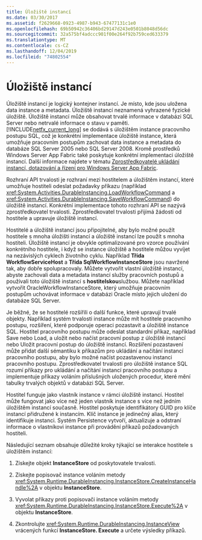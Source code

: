 ```yaml
---
title: Úložiště instancí
ms.date: 03/30/2017
ms.assetid: f2629668-0923-4987-b943-67477131c1e0
ms.openlocfilehash: 69b50942c36406bd29147d243e0501b8048d56dc
ms.sourcegitcommit: 32a575bf4adccc901f00e264f92b759ced633379
ms.translationtype: MT
ms.contentlocale: cs-CZ
ms.lasthandoff: 12/04/2019
ms.locfileid: "74802554"
---
```

# <a name="instance-stores"></a>Úložiště instancí
Úložiště instancí je logický kontejner instancí. Je místo, kde jsou uložena data instance a metadata. Úložiště instancí neznamená vyhrazené fyzické úložiště. Úložiště instancí může obsahovat trvalé informace v databázi SQL Server nebo netrvalé informace o stavu v paměti. [!INCLUDE[netfx_current_long](../../../includes/netfx-current-long-md.md)] se dodává s úložištěm instance pracovního postupu SQL, což je konkrétní implementace úložiště instance, která umožňuje pracovním postupům zachovat data instance a metadata do databáze SQL Server 2005 nebo SQL Server 2008. Kromě prostředků Windows Server App Fabric také poskytuje konkrétní implementaci úložiště instancí. Další informace najdete v tématu [Zprostředkovatelé ukládání instancí, dotazování a řízení pro Windows Server App Fabric](https://docs.microsoft.com/previous-versions/appfabric/ff383417(v=azure.10)).  
  
 Rozhraní API trvalosti je rozhraní mezi hostitelem a úložištěm instancí, které umožňuje hostiteli odeslat požadavky příkazu (například <xref:System.Activities.DurableInstancing.LoadWorkflowCommand> a <xref:System.Activities.DurableInstancing.SaveWorkflowCommand>) do úložiště instancí. Konkrétní implementace tohoto rozhraní API se nazývá zprostředkovatel trvalosti. Zprostředkovatel trvalosti přijímá žádosti od hostitele a upravuje úložiště instancí.  
  
 Hostitelé a úložiště instancí jsou připojitelné, aby bylo možné použít hostitele s mnoha úložišti instancí a úložiště instancí lze použít s mnoha hostiteli. Úložiště instancí je obvykle optimalizované pro vzorce používání konkrétního hostitele, i když se instance úložiště a hostitele můžou vyvíjet na nezávislých cyklech životního cyklu. Například **Třída WorkflowServiceHost** a **Třída SqlWorkflowInstanceStore** jsou navržené tak, aby dobře spolupracovaly. Můžete vytvořit vlastní úložiště instancí, abyste zachovali data a metadata instancí služby pracovních postupů a používali toto úložiště instancí s **hostitelskou**službou. Můžete například vytvořit OracleWorkflowInstanceStore, který umožňuje pracovním postupům uchovávat informace v databázi Oracle místo jejich uložení do databáze SQL Server.  
  
 Je běžné, že se hostitelé rozšířili o další funkce, které upravují trvalé objekty. Například systém trvalosti instance může mít hostitele pracovního postupu, rozšíření, které podporuje operaci pozastavit a úložiště instance SQL.  Hostitel pracovního postupu může odeslat standardní příkaz, například Save nebo Load, a uložit nebo načíst pracovní postup z úložiště instancí nebo Uložit pracovní postup do úložiště instancí. Rozšíření pozastavení může přidat další sémantiku k příkazům pro ukládání a načítání instancí pracovního postupu, aby bylo možné načíst pozastavenou instanci pracovního postupu. Zprostředkovatel trvalosti pro úložiště instance SQL rozumí příkazy pro ukládání a načítání instancí pracovního postupu a implementuje příkazy voláním příslušných uložených procedur, které mění tabulky trvalých objektů v databázi SQL Server.  
  
 Hostitel funguje jako vlastník instance v rámci úložiště instancí. Hostitel může fungovat jako více než jeden vlastník instance s více než jedním úložištěm instancí současně. Hostitel poskytuje identifikátory GUID pro klíče instancí přidružené k instancím. Klíč instance je jedinečný alias, který identifikuje instanci. Systém Persistence vytvoří, aktualizuje a odstraní informace o vlastníkovi instance při provádění příkazů požadovaných hostiteli.  
  
 Následující seznam obsahuje důležité kroky týkající se interakce hostitele s úložištěm instancí:  
  
1. Získejte objekt **InstanceStore** od poskytovatele trvalosti.  

2. Získejte popisovač instance voláním metody <xref:System.Runtime.DurableInstancing.InstanceStore.CreateInstanceHandle%2A> v objektu **InstanceStore**.  
  
3. Vyvolat příkazy proti popisovači instance voláním metody <xref:System.Runtime.DurableInstancing.InstanceStore.Execute%2A> v objektu **InstanceStore**.  
  
4. Zkontrolujte <xref:System.Runtime.DurableInstancing.InstanceView> vrácených funkcí **InstanceStore. Execute** a určete výsledky příkazů.
